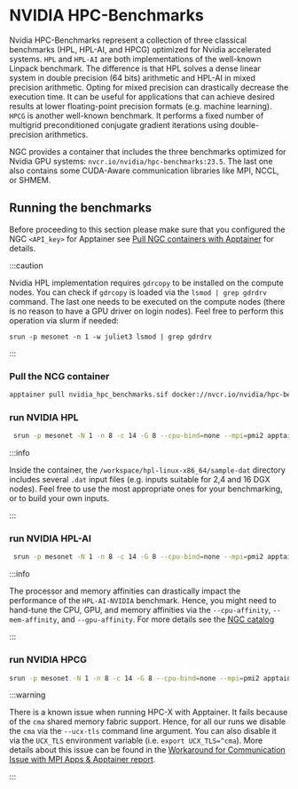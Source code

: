 # NVIDIA HPC-Benchmarks
Nvidia HPC-Benchmarks represent a collection of three classical benchmarks (HPL, HPL-AI, and HPCG) optimized for Nvidia accelerated systems. `HPL` and `HPL-AI` are both implementations of the well-known Linpack benchmark. The difference is that HPL solves a dense linear system in double precision (64 bits) arithmetic and HPL-AI in mixed precision arithmetic. Opting for mixed precision can drastically decrease the execution time. It can be useful for applications that can achieve desired results at lower floating-point precision formats (e.g. machine learning). `HPCG` is another well-known benchmark. It performs a fixed number of multigrid preconditioned conjugate gradient iterations using double-precision arithmetics.

NGC provides a container that includes the three benchmarks optimized for Nvidia GPU systems: `nvcr.io/nvidia/hpc-benchmarks:23.5`. The last one also contains some CUDA-Aware communication libraries like MPI, NCCL, or SHMEM.

## Running the benchmarks
Before proceeding to this section please make sure that you configured the NGC `<API_key>` for Apptainer see [Pull NGC containers with Apptainer](../Apptainer/Building_NGC_Containers.md) for details.

:::caution

Nvidia HPL implementation requires `gdrcopy` to be installed on the compute nodes. You can check if `gdrcopy` is loaded via the `lsmod | grep gdrdrv` command. The last one needs to be executed on the compute nodes (there is no reason to have a GPU driver on login nodes). Feel free to perform this operation via slurm if needed: 

`srun -p mesonet -n 1 -w juliet3 lsmod | grep gdrdrv`

:::

### Pull the NCG container
```sh
apptainer pull nvidia_hpc_benchmarks.sif docker://nvcr.io/nvidia/hpc-benchmarks:23.5
```

### run NVIDIA HPL
```sh
 srun -p mesonet -N 1 -n 8 -c 14 -G 8 --cpu-bind=none --mpi=pmi2 apptainer exec --nv nvidia_hpc_benchmarks.sif /workspace/hpl.sh --dat /workspace/hpl-linux-x86_64/sample-dat/HPL-dgx-1N.dat --ucx-tls ^cma
```

:::info

Inside the container, the `/workspace/hpl-linux-x86_64/sample-dat` directory includes several `.dat` input files (e.g. inputs suitable for 2,4 and 16 DGX nodes). Feel free to use the most appropriate ones for your benchmarking, or to build your own inputs. 

:::

### run NVIDIA HPL-AI
```sh
 srun -p mesonet -N 1 -n 8 -c 14 -G 8 --cpu-bind=none --mpi=pmi2 apptainer exec --nv nvidia_hpc_benchmarks.sif /workspace/hpl.sh --xhpl-ai --gpu-affinity 2:3:0:1:6:7:4:5 --mem-affinity 2:3:0:1:6:7:4:5 --dat /workspace/hpl-ai-linux-x86_64/sample-dat/HPL-dgx-1N.dat --ucx-tls ^cma
```

:::info

The processor and memory affinities can drastically impact the performance of the `HPL-AI-NVIDIA` benchmark. Hence, you might need to hand-tune the CPU, GPU, and memory affinities via the `--cpu-affinity`, `--mem-affinity`, and `--gpu-affinity`. For more details see the [NGC catalog](https://catalog.ngc.nvidia.com/orgs/nvidia/containers/hpc-benchmarks)

:::

### run NVIDIA HPCG
```sh
srun -p mesonet -N 1 -n 8 -c 14 -G 8 --cpu-bind=none --mpi=pmi2 apptainer exec --nv nvidia_hpc_benchmarks.sif /workspace/hpcg.sh --nx 256 --ny 256 --nz 256 --rt 2 --ucx-tls ^cma
```

:::warning

There is a known issue when running HPC-X with Apptainer. It fails because of the `cma` shared memory fabric support. Hence, for all our runs we disable the `cma` via the `--ucx-tls` command line argument. You can also disable it via the `UCX_TLS` environment variable (i.e. `export UCX_TLS=^cma`). More details about this issue can be found in the [Workaround for Communication Issue with MPI Apps & Apptainer report](https://ciq.com/blog/workaround-for-communication-issue-with-mpi-apps-apptainer-without-setuid/).

:::
